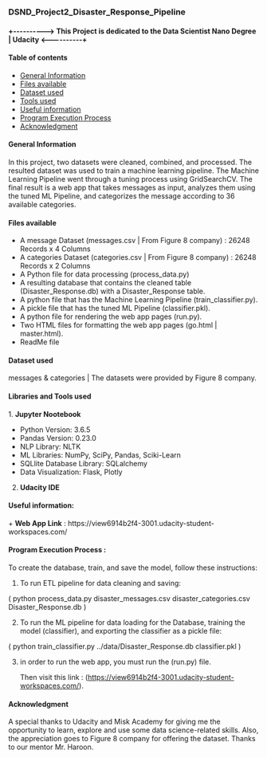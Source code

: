 ### DSND_Project2_Disaster_Response_Pipeline

#### +----------> This Project is dedicated to the Data Scientist Nano Degree | Udacity <----------+

#### Table of contents
* [General Information](#general)
* [Files available](#files)
* [Dataset used](#data)
* [Tools used](#tools)
* [Useful information](#info)
* [Program Execution Process](#exe)
* [Acknowledgment](#ack)


#### General Information
<a name="general"/> 

In this project, two datasets were cleaned, combined, and processed. The resulted dataset was used to train a machine learning pipeline.
The Machine Learning Pipeline went through a tuning process using GridSearchCV.
The final result is a web app that takes messages as input, analyzes them using the tuned ML Pipeline, and categorizes the message according to 36 available categories.


#### Files available
<a name="files"/>

* A message Dataset (messages.csv | From Figure 8 company) : 26248 Records x 4 Columns
* A categories Dataset (categories.csv | From Figure 8 company) : 26248 Records x 2 Columns
* A Python file for data processing (process_data.py)
* A resulting database that contains the cleaned table (Disaster_Response.db) with a Disaster_Response table.
* A python file that has the Machine Learning Pipeline (train_classifier.py).
* A pickle file that has the tuned ML Pipeline (classifier.pkl).
* A python file for rendering the web app pages (run.py).
* Two HTML files for formatting the web app pages (go.html | master.html).
* ReadMe file

#### Dataset used
<a name="data"/>
messages & categories | The datasets were provided by Figure 8 company.

#### Libraries and Tools used
<a name="tools"/>
1. <b>Jupyter Nootebook</b>

* Python Version: 3.6.5
* Pandas Version: 0.23.0
* NLP Library: NLTK
* ML Libraries: NumPy, SciPy, Pandas, Sciki-Learn
* SQLlite Database Library: SQLalchemy
* Data Visualization: Flask, Plotly

2. <b>Udacity IDE</b>


#### Useful information: 
<a name="info"/>
+ <b>Web App Link</b> :  https://view6914b2f4-3001.udacity-student-workspaces.com/


#### Program Execution Process :
<a name="exe"/>
To create the database, train, and save the model, follow these instructions: 

1. To run ETL pipeline for data cleaning and saving: 

 ( python process_data.py disaster_messages.csv disaster_categories.csv Disaster_Response.db )
 
2. To run the ML pipeline for data loading for the Database, training the model (classifier), and exporting the classifier as a pickle file: 

( python train_classifier.py ../data/Disaster_Response.db classifier.pkl )

3. in order to run the web app, you must run the (run.py) file. 
    
    Then visit this link : (https://view6914b2f4-3001.udacity-student-workspaces.com/).


#### Acknowledgment
<a name="ack"/>
A special thanks to Udacity and Misk Academy for giving me the opportunity to learn, explore and use some data science-related skills.
Also, the appreciation goes to Figure 8 company for offering the dataset.
Thanks to our mentor Mr. Haroon.
